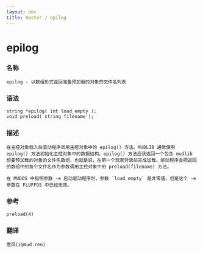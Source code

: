 ```yaml
---
layout: doc
title: master / epilog
---
```

# epilog

### 名称

    epilog - 以数组形式返回准备预加载的对象的文件名列表

### 语法

    string *epilog( int load_empty );
    void preload( string filename );

### 描述

    在主控对象载入后驱动程序调用主控对象中的 epilog() 方法。MUDLIB 通常使用 epilog() 方法初始化主控对象中的数据结构。epilog() 方法应该返回一个包含 mudlib 想要预加载的对象的文件名数组，也就是说，在第一个玩家登录前完成加载。驱动程序会把返回的数组中的每个文件名作为参数调用主控对象中的 preload(filename) 方法。

    在 MUDOS 中指明参数 -e 启动驱动程序时，参数 `load_empty` 是非零值，但是这个 -e 参数在 FLUFFOS 中已经无效。

### 参考

    preload(4)

### 翻译

    雪风(i@mud.ren)
